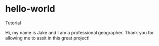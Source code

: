 # hello-world
Tutorial

Hi, my name is Jake and I am a professional geographer.  Thank you for allowing me to assit in this great project!
